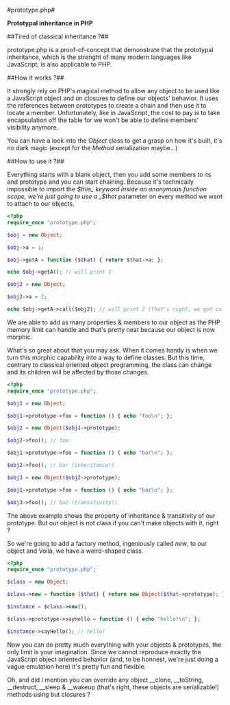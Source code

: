 #prototype.php#

**Prototypal inheritance in PHP**

##Tired of classical inheritance ?##

prototype.php is a proof-of-concept that demonstrate that the prototypal inheritance, which is the strenght of many modern languages like JavaScript, is also applicable to PHP.

##How it works ?##

It strongly rely on PHP's magical method to allow any object to be used like a JavaScript object and on closures to define our objects' behavior. It uses the references between prototypes to create a chain and then use it to locate a member. Unfortunately, like in JavaScript, the cost to pay is to take encapsulation off the table for we won't be able to define members' visibility anymore.

You can have a look into the _Object_ class to get a grasp on how it's built, it's no dark magic (except for the _Method_ serialization maybe...)

##How to use it ?##

Everything starts with a blank object, then you add some members to its and prototype and you can start chaining. Because it's technically impossible to import the _$this_ keyword inside an anonymous function scope, we're just going to use a _$that_ parameter on every method we want to attach to our objects.

```PHP
<?php
require_once "prototype.php";

$obj = new Object;

$obj->a = 1;

$obj->getA = function ($that) { return $that->a; };

echo $obj->getA(); // will print 1

$obj2 = new Object;

$obj2->a = 2;

echo $obj->getA->call($obj2); // will print 2 (that's right, we got call & apply!)
```

We are able to add as many properties & members to our object as the PHP memory limit can handle and that's pretty neat because our object is now morphic.

What's so great about that you may ask. When it comes handy is when we turn this morphic capability into a way to define classes. But this time, contrary to classical oriented object programming, the class can change and its children will be affected by those changes.

```PHP
<?php
require_once "prototype.php";

$obj1 = new Object;

$obj1->prototype->foo = function () { echo "foo\n"; };

$obj2 = new Object($obj1->prototype);

$obj2->foo(); // foo

$obj1->prototype->foo = function () { echo "bar\n"; };

$obj2->foo(); // bar (inheritance!)

$obj3 = new Object($obj2->prototype);

$obj1->prototype->foo = function () { echo "baz\n"; };

$obj3->foo(); // baz (transitivity!)
```

The above example shows the property of inheritance & transitivity of our prototype. But our object is not class if you can't make objects with it, right ?

So we're going to add a factory method, ingeniously called _new_, to our object and Voilà, we have a weird-shaped class.

```PHP
<?php
require_once "prototype.php";

$class = new Object;

$class->new = function ($that) { return new Object($that->prototype); };

$instance = $class->new();

$class->prototype->sayHello = function () { echo "hello!\n"; };

$instance->sayHello(); // hello!
```

Now you can do pretty much everything with your objects & prototypes, the only limit is your imagination. Since we cannot reproduce exactly the JavaScript object oriented behavior (and, to be honnest, we're just doing a vague emulation here) it's pretty fun and flexible.

Oh, and did I mention you can override any object __clone, __toString, __destruct, __sleep & __wakeup (that's right, these objects are serializable!) methods using but closures ?


